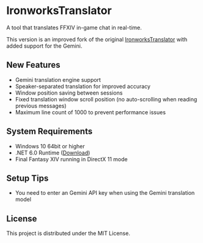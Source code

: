 # IronworksTranslator

A tool that translates FFXIV in-game chat in real-time.

This version is an improved fork of the original [IronworksTranslator](https://github.com/sappho192/IronworksTranslator) with added support for the Gemini.

## New Features
- Gemini translation engine support
- Speaker-separated translation for improved accuracy
- Window position saving between sessions
- Fixed translation window scroll position (no auto-scrolling when reading previous messages)
- Maximum line count of 1000 to prevent performance issues

## System Requirements
- Windows 10 64bit or higher
- .NET 6.0 Runtime ([Download](https://dotnet.microsoft.com/en-us/download/dotnet/6.0/runtime))
- Final Fantasy XIV running in DirectX 11 mode

## Setup Tips
- You need to enter an Gemini API key when using the Gemini translation model

## License
This project is distributed under the MIT License.
